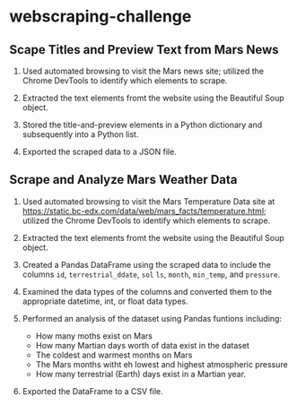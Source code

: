 # webscraping-challenge

## Scape Titles and Preview Text from Mars News
1. Used automated browsing to visit the Mars news site; utilized the Chrome DevTools to identify which elements to scrape.

2. Extracted the text elements fromt the website using the Beautiful Soup object.

3. Stored the title-and-preview elements in a Python dictionary and subsequently into a Python list.

4. Exported the scraped data to a JSON file.

## Scrape and Analyze Mars Weather Data
1. Used automated browsing to visit the Mars Temperature Data site at https://static.bc-edx.com/data/web/mars_facts/temperature.html; utilized the Chrome DevTools to identify which elements to scrape.

2. Extracted the text elements fromt the website using the Beautiful Soup object.

3. Created a Pandas DataFrame using the scraped data to include the columns `id`, `terrestrial_ddate`, `sol` `ls`, `month`, `min_temp`, and `pressure`.

4. Examined the data types of the columns and converted them to the appropriate datetime, int, or float data types. 

5. Performed an analysis of the dataset using Pandas funtions including:
    * How many moths exist on Mars
    * How many Martian days worth of data exist in the dataset
    * The coldest and warmest months on Mars
    * The Mars months witht eh lowest and highest atmospheric pressure
    * How many terrestrial (Earth) days exist in a Martian year.

6. Exported the DataFrame to a CSV file.

